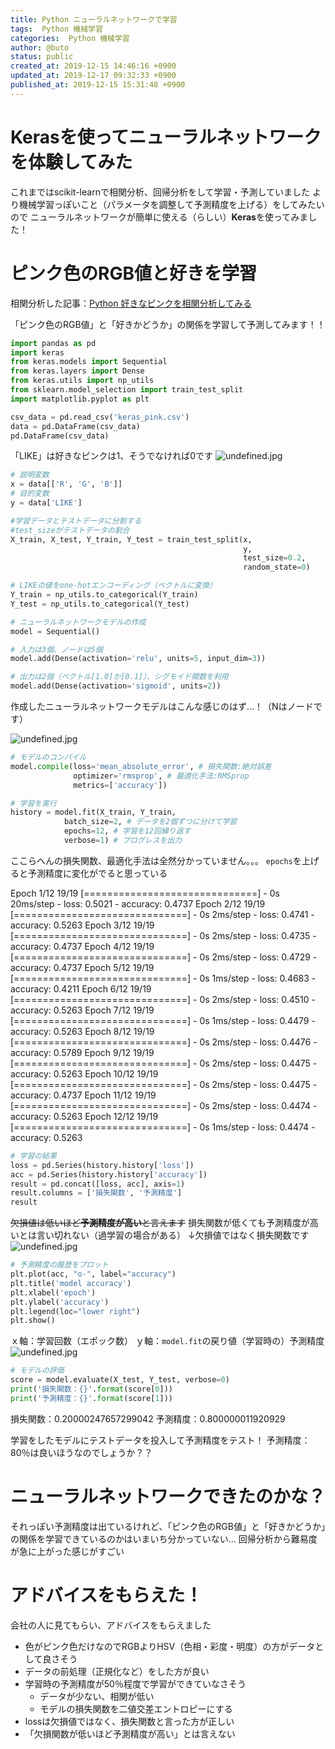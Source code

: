 ```yaml
---
title: Python ニューラルネットワークで学習
tags:  Python 機械学習
categories:  Python 機械学習
author: @buto
status: public
created_at: 2019-12-15 14:46:16 +0900
updated_at: 2019-12-17 09:32:33 +0900
published_at: 2019-12-15 15:31:48 +0900
---
```

# Kerasを使ってニューラルネットワークを体験してみた
これまではscikit-learnで相関分析、回帰分析をして学習・予測していました
より機械学習っぽいこと（パラメータを調整して予測精度を上げる）をしてみたいので
ニューラルネットワークが簡単に使える（らしい）**Keras**を使ってみました！
# ピンク色のRGB値と好きを学習
相関分析した記事：[Python 好きなピンクを相関分析してみる](https://buto.qrunch.io/entries/5kEYjUPIvdeau9oL)

「ピンク色のRGB値」と「好きかどうか」の関係を学習して予測してみます！！

```py
import pandas as pd
import keras
from keras.models import Sequential
from keras.layers import Dense
from keras.utils import np_utils
from sklearn.model_selection import train_test_split
import matplotlib.pyplot as plt

csv_data = pd.read_csv('keras_pink.csv')
data = pd.DataFrame(csv_data)
pd.DataFrame(csv_data)
```
「LIKE」は好きなピンクは1、そうでなければ0です
![undefined.jpg](https://s3.qrunch.io/3ecfc01ea0643959e21740e908fac73c.png)

```py
# 説明変数    
x = data[['R', 'G', 'B']]
# 目的変数    
y = data['LIKE']

#学習データとテストデータに分割する    
#test_sizeがテストデータの割合  
X_train, X_test, Y_train, Y_test = train_test_split(x,     
                                                    y,     
                                                    test_size=0.2,     
                                                    random_state=0)

# LIKEの値をone-hotエンコーディング（ベクトルに変換）
Y_train = np_utils.to_categorical(Y_train)
Y_test = np_utils.to_categorical(Y_test)

# ニューラルネットワークモデルの作成
model = Sequential()

# 入力は3個、ノードは5個
model.add(Dense(activation='relu', units=5, input_dim=3))

# 出力は2個（ベクトル[1.0]か[0.1]）、シグモイド関数を利用
model.add(Dense(activation='sigmoid', units=2))
```
作成したニューラルネットワークモデルはこんな感じのはず…！（Nはノードです）

![undefined.jpg](https://s3.qrunch.io/10a87d37a77440f91595e3a3a24f1e44.jpg)

```py
# モデルのコンパイル
model.compile(loss='mean_absolute_error', # 損失関数:絶対誤差
              optimizer='rmsprop', # 最適化手法:RMSprop
              metrics=['accuracy'])

# 学習を実行
history = model.fit(X_train, Y_train,
            batch_size=2, # データを2個ずつに分けて学習
            epochs=12, # 学習を12回繰り返す
            verbose=1) # プログレスを出力
```
ここらへんの損失関数、最適化手法は全然分かっていません。。。
`epochs`を上げると予測精度に変化がでると思っている

Epoch 1/12
19/19 [==============================] - 0s 20ms/step - loss: 0.5021 - accuracy: 0.4737
Epoch 2/12
19/19 [==============================] - 0s 2ms/step - loss: 0.4741 - accuracy: 0.5263
Epoch 3/12
19/19 [==============================] - 0s 2ms/step - loss: 0.4735 - accuracy: 0.4737
Epoch 4/12
19/19 [==============================] - 0s 2ms/step - loss: 0.4729 - accuracy: 0.4737
Epoch 5/12
19/19 [==============================] - 0s 1ms/step - loss: 0.4683 - accuracy: 0.4211
Epoch 6/12
19/19 [==============================] - 0s 2ms/step - loss: 0.4510 - accuracy: 0.5263
Epoch 7/12
19/19 [==============================] - 0s 1ms/step - loss: 0.4479 - accuracy: 0.5263
Epoch 8/12
19/19 [==============================] - 0s 2ms/step - loss: 0.4476 - accuracy: 0.5789
Epoch 9/12
19/19 [==============================] - 0s 2ms/step - loss: 0.4475 - accuracy: 0.5263
Epoch 10/12
19/19 [==============================] - 0s 2ms/step - loss: 0.4475 - accuracy: 0.4737
Epoch 11/12
19/19 [==============================] - 0s 2ms/step - loss: 0.4474 - accuracy: 0.5263
Epoch 12/12
19/19 [==============================] - 0s 1ms/step - loss: 0.4474 - accuracy: 0.5263

```py
# 学習の結果
loss = pd.Series(history.history['loss'])
acc = pd.Series(history.history['accuracy'])
result = pd.concat([loss, acc], axis=1)
result.columns = ['損失関数', '予測精度']
result
```
~~欠損値は低いほど**予測精度が高い**と言えます~~
損失関数が低くても予測精度が高いとは言い切れない（過学習の場合がある）
↓欠損値ではなく損失関数です
![undefined.jpg](https://s3.qrunch.io/b97670c88bf2aa31236d5d1e6c77912d.png)

```py
# 予測精度の履歴をプロット
plt.plot(acc, "o-", label="accuracy")
plt.title('model accuracy')
plt.xlabel('epoch')
plt.ylabel('accuracy')
plt.legend(loc="lower right")
plt.show()
```
ｘ軸：学習回数（エポック数）
ｙ軸：`model.fit`の戻り値（学習時の）予測精度
![undefined.jpg](https://s3.qrunch.io/b5092138b1860d6345492841140401c1.png)

```py
# モデルの評価
score = model.evaluate(X_test, Y_test, verbose=0)
print('損失関数：{}'.format(score[0]))
print('予測精度：{}'.format(score[1]))
```
損失関数：0.20000247657299042
予測精度：0.800000011920929

学習をしたモデルにテストデータを投入して予測精度をテスト！
予測精度：80％は良いほうなのでしょうか？？
# ニューラルネットワークできたのかな？
それっぽい予測精度は出ているけれど、「ピンク色のRGB値」と「好きかどうか」の関係を学習できているのかはいまいち分かっていない…
回帰分析から難易度が急に上がった感じがすごい
# アドバイスをもらえた！
会社の人に見てもらい、アドバイスをもらえました
- 色がピンク色だけなのでRGBよりHSV（色相・彩度・明度）の方がデータとして良さそう
- データの前処理（正規化など）をした方が良い
- 学習時の予測精度が50％程度で学習ができていなさそう
    - データが少ない、相関が低い
    - モデルの損失関数を二値交差エントロピーにする
- lossは欠損値ではなく、損失関数と言った方が正しい
- 「欠損関数が低いほど予測精度が高い」とは言えない
